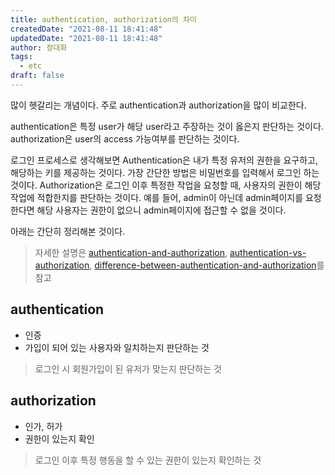 ```yaml
---
title: authentication, authorization의 차이
createdDate: "2021-08-11 18:41:48"
updatedDate: "2021-08-11 18:41:48"
author: 정대화
tags:
  - etc
draft: false
---
```


많이 헷갈리는 개념이다. 주로 authentication과 authorization을 많이 비교한다.

authentication은 특정 user가 해당 user라고 주장하는 것이 옳은지 판단하는 것이다. authorization은 user의 access 가능여부를 판단하는 것이다.

로그인 프로세스로 생각해보면 Authentication은 내가 특정 유저의 권한을 요구하고, 해당하는 키를 제공하는 것이다. 가장 간단한 방법은 비밀번호를 입력해서 로그인 하는 것이다. Authorization은 로그인 이후 특정한 작업을 요청할 때, 사용자의 권한이 해당 작업에 적합한지를 판단하는 것이다. 예를 들어, admin이 아닌데 admin페이지를 요청한다면 해당 사용자는 권한이 없으니 admin페이지에 접근할 수 없을 것이다.

아래는 간단히 정리해본 것이다.
> 자세한 설명은 [authentication-and-authorization](https://auth0.com/docs/get-started/authentication-and-authorization), [authentication-vs-authorization](https://www.okta.com/identity-101/authentication-vs-authorization/), [difference-between-authentication-and-authorization](https://www.geeksforgeeks.org/difference-between-authentication-and-authorization/)를 참고

## authentication

- 인증
- 가입이 되어 있는 사용자와 일치하는지 판단하는 것

> 로그인 시 회원가입이 된 유저가 맞는지 판단하는 것

## authorization

- 인가, 허가
- 권한이 있는지 확인

> 로그인 이후 특정 행동을 할 수 있는 권한이 있는지 확인하는 것
